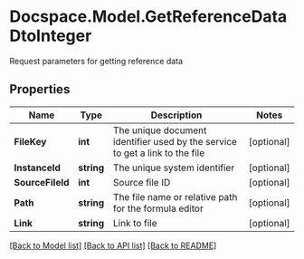 # Docspace.Model.GetReferenceDataDtoInteger
Request parameters for getting reference data

## Properties

Name | Type | Description | Notes
------------ | ------------- | ------------- | -------------
**FileKey** | **int** | The unique document identifier used by the service to get a link to the file | [optional] 
**InstanceId** | **string** | The unique system identifier | [optional] 
**SourceFileId** | **int** | Source file ID | [optional] 
**Path** | **string** | The file name or relative path for the formula editor | [optional] 
**Link** | **string** | Link to file | [optional] 

[[Back to Model list]](../README.md#documentation-for-models) [[Back to API list]](../README.md#documentation-for-api-endpoints) [[Back to README]](../README.md)

